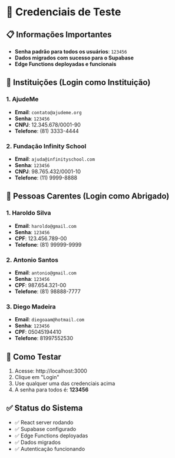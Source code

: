 # 🔐 Credenciais de Teste

## 📋 Informações Importantes
- **Senha padrão para todos os usuários**: `123456`
- **Dados migrados com sucesso para o Supabase**
- **Edge Functions deployadas e funcionais**

## 🏥 Instituições (Login como Instituição)

### 1. AjudeMe
- **Email**: `contato@ajudeme.org`
- **Senha**: `123456`
- **CNPJ**: 12.345.678/0001-90
- **Telefone**: (81) 3333-4444

### 2. Fundação Infinity School
- **Email**: `ajuda@infinityschool.com`
- **Senha**: `123456`
- **CNPJ**: 98.765.432/0001-10
- **Telefone**: (11) 9999-8888

## 👥 Pessoas Carentes (Login como Abrigado)

### 1. Haroldo Silva
- **Email**: `haroldo@gmail.com`
- **Senha**: `123456`
- **CPF**: 123.456.789-00
- **Telefone**: (81) 99999-9999

### 2. Antonio Santos
- **Email**: `antonio@gmail.com`
- **Senha**: `123456`
- **CPF**: 987.654.321-00
- **Telefone**: (81) 98888-7777

### 3. Diego Madeira
- **Email**: `diegoaam@hotmail.com`
- **Senha**: `123456`
- **CPF**: 05045194410
- **Telefone**: 81997552530

## 🚀 Como Testar

1. Acesse: http://localhost:3000
2. Clique em "Login"
3. Use qualquer uma das credenciais acima
4. A senha para todos é: **123456**

## ✅ Status do Sistema

- ✅ React server rodando
- ✅ Supabase configurado
- ✅ Edge Functions deployadas
- ✅ Dados migrados
- ✅ Autenticação funcionando